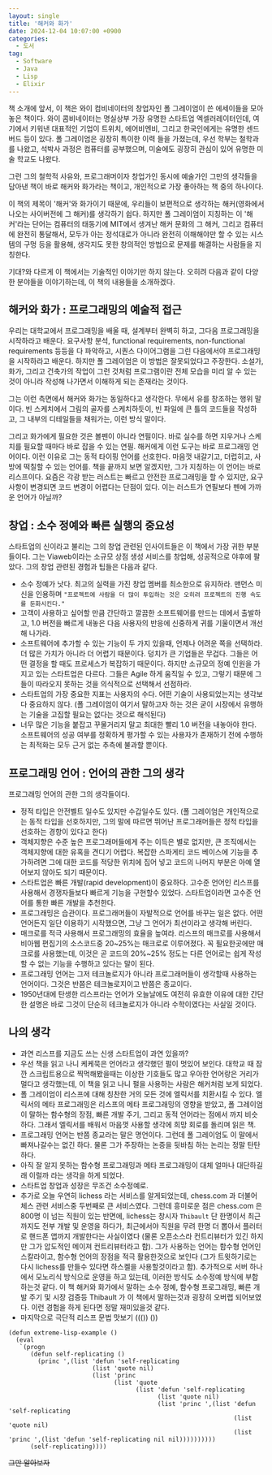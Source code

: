 ```yaml
---
layout: single
title: '해커와 화가'
date: 2024-12-04 10:07:00 +0900
categories:
  - 도서
tag:
  - Software
  - Java
  - Lisp
  - Elixir
---
```


책 소개에 앞서, 이 책은 와이 컴비네이터의 창업자인 폴 그레이엄이 쓴 에세이들을 모아놓은 책이다.
와이 콤비네이터는 명실상부 가장 유명한 스타트업 엑셀러레이터인데, 여기에서 키워낸 대표적인 기업이 트위치, 에어비엔비, 그리고 한국인에게는 유명한 센드버드 등이 있다.
폴 그레이엄은 굉장히 특이한 이력 들을 가졌는데, 우선 학부는 철학과를 나왔고, 석박사 과정은 컴퓨터를 공부했으며, 미술에도 굉장히 관심이 있어 유명한 미술 학교도 나왔다.

그런 그의 철학적 사유와, 프로그래머이자 창업가인 동시에 예술가인 그만의 생각들을 담아낸 책이 바로 해커와 화가라는 책이고, 개인적으로 가장 좋아하는 책 중의 하나이다.

이 책의 제목이 '해커'와 화가이기 때문에, 우리들이 보편적으로 생각하는 해커(영화에서 나오는 사이버전에 그 해커)를 생각하기 쉽다.
하지만 폴 그레이엄이 지칭하는 이 '해커'라는 단어는 컴퓨터의 태동기에 MIT에서 생겨난 해커 문화의 그 해커, 그리고 컴퓨터에 완전히 통달해서, 모두가 아는 정석대로가 아니라 완전히 이해해야만 할 수 있는 시스템의 구멍 등을 활용해, 생각지도 못한 창의적인 방법으로 문제를 해결하는 사람들을 지칭한다.

기대?와 다르게 이 책에서는 기술적인 이야기만 하지 않는다. 오히려 다음과 같이 다양한 분야들을 이야기하는데, 이 책의 내용들을 소개하겠다.

## 해커와 화가 : 프로그래밍의 예술적 접근

우리는 대학교에서 프로그래밍을 배울 때, 설계부터 완벽히 하고, 그다음 프로그래밍을 시작하라고 배운다. 요구사항 분석, functional requirements, non-functional requirements 등등을 다 파악하고, 시퀀스 다이어그램을 그린 다음에서야 프로그래밍을 시작하라고 배운다. 하지만 폴 그레이엄은 이 방법은 잘못되었다고 주장한다. 소설가, 화가, 그리고 건축가의 작업이 그런 것처럼 프로그램이란 전체 모습을 미리 알 수 있는 것이 아니라 작성해 나가면서 이해하게 되는 존재라는 것이다.

그는 이런 측면에서 해커와 화가는 동일하다고 생각한다. 무에서 유를 창조하는 행위 말이다.
빈 스케치에서 그림의 골자를 스케치하듯이, 빈 파일에 큰 틀의 코드들을 작성하고, 그 내부의 디테일들을 채워가는, 이런 방식 말이다.

그리고 화가에게 필요한 것은 볼펜이 아니라 연필이다. 바로 실수를 하면 지우거나 스케치를 필요할 때마다 바로 잡을 수 있는 연필.
해커에게 이런 도구는 바로 프로그래밍 언어이다.
이런 이유로 그는 동적 타이핑 언어를 선호한다. 마음껏 내갈기고, 더럽히고, 사방에 떡칠할 수 있는 언어를.
책을 끝까지 보면 알겠지만, 그가 지칭하는 이 언어는 바로 리스프이다.
요즘은 각광 받는 러스트는 빠르고 안전한 프로그래밍을 할 수 있지만, 요구사항이 변경되면 코드 변경이 어렵다는 단점이 있다. 이는 러스트가 연필보다 펜에 가까운 언어가 아닐까?

## 창업 : 소수 정예와 빠른 실행의 중요성

스타트업의 신이라고 불리는 그의 창업 관련된 인사이트들은 이 책에서 가장 귀한 부분들이다.
그는 Viaweb이라는 소규모 상점 생성 서비스를 창업해, 성공적으로 야후에 팔았다.
그의 창업 관련된 경험과 팁들은 다음과 같다.

- 소수 정예가 낫다. 최고의 실력을 가진 창업 멤버를 최소한으로 유지하라. 맨먼스 미신을 인용하며 `"프로젝트에 사람을 더 많이 투입하는 것은 오히려 프로젝트의 진행 속도를 둔화시킨다."`
- 고객이 사용하고 싶어할 만큼 간단하고 깔끔한 소프트웨어를 만드는 데에서 출발하고, 1.0 버전을 빠르게 내놓은 다음 사용자의 반응에 신중하게 귀를 기울이면서 개선해 나가라.
- 소프트웨어에 추가할 수 있는 기능이 두 가지 있을때, 언제나 어려운 쪽을 선택하라. 더 많은 가치가 아니라 더 어렵기 때문이다. 덩치가 큰 기업들은 무겁다. 그들은 어떤 결정을 할 때도 프로세스가 복잡하기 때문이다. 하지만 소규모의 정예 인원을 가지고 있는 스타트업은 다르다. 그들은 Agile 하게 움직일 수 있고, 그렇기 때문에 그들이 따라오지 못하는 것을 의식적으로 선택해서 선점하라.
- 스타트업의 가장 중요한 지표는 사용자의 수다. 어떤 기술이 사용되었는지는 생각보다 중요하지 않다. (폴 그레이엄이 여기서 말하고자 하는 것은 굳이 시장에서 유행하는 기술을 고집할 필요는 없다는 것으로 해석된다)
- 너무 많은 기능을 붙잡고 꾸물거리지 말고 최대한 빨리 1.0 버전을 내놓아야 한다. 소프트웨어의 성공 여부를 정확하게 평가할 수 있는 사용자가 존재하기 전에 수행하는 최적화는 모두 근거 없는 추측에 불과할 뿐이다.

## 프로그래밍 언어 : 언어의 관한 그의 생각

프로그래밍 언어의 관한 그의 생각들이다.

- 정적 타입은 안전벨트 일수도 있지만 수갑일수도 있다. (폴 그레이엄은 개인적으로는 동적 타입을 선호하지만, 그의 말에 따르면 뛰어난 프로그래머들은 정적 타입을 선호하는 경항이 있다고 한다)
- 객체지향은 수준 높은 프로그래머들에게 주는 이득은 별로 없지만, 큰 조직에서는 객체지향에 대한 유혹을 견디기 어렵다. 복잡한 스파게티 코드 베이스에 기능을 추가하려면 그에 대한 코드를 적당한 위치에 집어 넣고 코드의 나머지 부분은 아예 열어보지 않아도 되기 때문이다.
- 스타트업은 빠른 개발(rapid development)이 중요하다. 고수준 언어인 리스프를 사용해서 경쟁자들보다 빠르게 기능을 구현할수 있었다. 스타트업이라면 고수준 언어를 통한 빠른 개발을 추천한다.
- 프로그래밍은 습관이다. 프로그래머들이 자발적으로 언어를 바꾸는 일은 없다. 어떤 언어든지 일단 이용하기 시작했으면, 그냥 그 언어가 최선이라고 생각해 버린다.
- 매크로를 적극 사용해서 프로그래밍의 효율을 높여라. 리스프의 매크로를 사용해서 비아웹 편집기의 소스코드중 20~25%는 매크로로 이루어졌다. 꼭 필요한곳에만 매크로를 사용했는데, 이것은 곧 코드의 20%~25% 정도는 다른 언어로는 쉽게 작성할 수 없는 기능을 수행하고 있다는 말이 된다.
- 프로그래밍 언어는 그저 테크놀로지가 아니라 프로그래머들이 생각할때 사용하는 언어이다. 그것은 반쯤은 테크놀로지이고 반쯤은 종교이다.
- 1950년대에 탄생한 리스프라는 언어가 오늘날에도 여전히 유효한 이유에 대한 간단한 설명은 바로 그것이 단순히 테크놀로지가 아니라 수학이였다는 사실일 것이다.

## 나의 생각

- 과연 리스프를 지금도 쓰는 신생 스타트업이 과연 있을까?
- 우선 책을 읽고 나니 케케묵은 언어라고 생각했던 펄이 멋있어 보인다. 대학교 때 잠깐 스크립트용으로 찍먹해봤을때는 이상한 기호들도 많고 우아한 언어랑은 거리가 멀다고 생각했는데, 이 책을 읽고 나니 펄을 사용하는 사람은 해커처럼 보게 되었다.
- 폴 그레이엄이 리스프에 대해 칭찬한 거의 모든 것에 엘릭서를 치환시킬 수 있다. 엘릭서의 메타 프로그래밍은 리스프의 메타 프로그래밍의 영향을 받았고, 폴 그레이엄이 말하는 함수형의 장점, 빠른 개발 주기, 그리고 동적 언어라는 점에서 까지 비슷하다. 그래서 엘릭서를 배워서 마음껏 사용할 생각에 희망 회로를 돌리며 읽은 책.
- 프로그래밍 언어는 반쯤 종교라는 말은 명언이다. 그런데 폴 그레이엄도 이 말에서 빠져나갈수는 없긴 하다. 물론 그가 주장하는 논증을 뒷바침 하는 논리는 정말 탄탄하다.
- 아직 잘 알지 못하는 함수형 프로그래밍과 메타 프로그래밍이 대체 얼마나 대단하길래 이럴까 라는 생각을 하게 되었다.
- 스타트업 창업과 성장은 무조건 소수정예로.
- 추가로 오늘 우연히 lichess 라는 서비스를 알게되었는데, chess.com 과 더불어 체스 관련 서비스중 두번째로 큰 서비스였다. 그런데 흥미로운 점은 chess.com 은 800명 이 넘는 직원이 있는 반면에, lichess는 창시자 `Thibault` 단 한명이서 최근까지도 전부 개발 및 운영을 하다가, 최근에서야 직원을 무려 한명 더 뽑아서 플러터로 핸드폰 앱까지 개발한다는 사실이였다 (물론 오픈소스라 컨트리뷰터가 있긴 하지만 그가 압도적인 메이져 컨트리뷰터라고 함). 그가 사용하는 언어는 함수형 언어인 스칼라이고, 함수형 언어의 장점을 적극 활용한것으로 보인다 (그가 트윗하기로는 다시 lichess를 만들수 있다면 하스켈을 사용할것이라고 함). 추가적으로 서버 하나에서 모노리식 방식으로 운영을 하고 있는데, 이러한 방식도 소수정예 방식에 부합하는것 같다. 이 책 해커와 화가에서 말하는 소수 정예, 함수형 프로그래밍, 빠른 개발 주기 및 시장 검증등 Thibault 가 이 책에서 말하는것과 굉장히 오버랩 되어보였다. 이런 경험을 하게 된다면 정말 재미있을것 같다.
- 마지막으로 극단적 리스프 문법 맛보기 ((()) ())

```common-lisp
(defun extreme-lisp-example ()
  (eval
   `(progn
      (defun self-replicating ()
        (princ ',(list 'defun 'self-replicating
                       (list 'quote nil)
                       (list 'princ
                             (list 'quote
                                   (list 'defun 'self-replicating
                                         (list 'quote nil)
                                         (list 'princ ',(list 'defun 'self-replicating
                                                              (list 'quote nil)
                                                              (list 'princ ',(list 'defun 'self-replicating nil nil))))))))))
      (self-replicating))))

```

~~그만 알아보자~~
